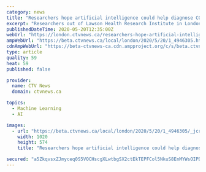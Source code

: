```yaml
---
category: news
title: "Researchers hope artificial intelligence could help diagnose COVID-19"
excerpt: "Researchers out of Lawson Health Research Institute in London, Ont. are investigating whether artificial intelligence could be used to help diagnose COVID-19."
publishedDateTime: 2020-05-20T12:35:00Z
webUrl: "https://london.ctvnews.ca/researchers-hope-artificial-intelligence-could-help-diagnose-covid-19-1.4946305"
ampWebUrl: "https://beta.ctvnews.ca/local/london/2020/5/20/1_4946305.html"
cdnAmpWebUrl: "https://beta-ctvnews-ca.cdn.ampproject.org/c/s/beta.ctvnews.ca/local/london/2020/5/20/1_4946305.html"
type: article
quality: 59
heat: 59
published: false

provider:
  name: CTV News
  domain: ctvnews.ca

topics:
  - Machine Learning
  - AI

images:
  - url: "https://beta.ctvnews.ca/local/london/2020/5/20/1_4946305/_jcr_content/root/responsivegrid/image.coreimg.jpg"
    width: 1020
    height: 574
    title: "Researchers hope artificial intelligence could help diagnose COVID-19"

secured: "a5ZkqvsxZJmyceq0S5VOCHscgXLwtbgSX2ctEkTEPFCol5NkuS8EnMYWsOIPDY/6v1K0g2xBjkG121UrAEIsU4bvVv3W/BhpmRMJT7ih6U4mgnslC9eJ+nohIlqWNRyeY76QE9lgIa/7zSGwnICS18AKVGxbUrPKLuq7Ynzypf4HnzZnyy1Us8yuxvipTK862tUWMMgIj+bdLkVbxnEZkIy1w3n0LIh2CRBjKA9PZGHVzFzFGfo8mSINiW8L5xLdDKzXNwFc4AZaNW54MDhEAPs3z/cmdb9UvgmRR6RwzHt2pQRDSO2AIx+LP0iNQ3Uy;IDjORn8h015rUFqzGRbQ6w=="
---
```


